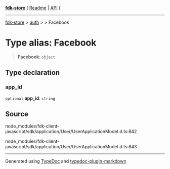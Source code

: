 [**fdk-store**](../../../README.md) ( [Readme](../../../README.md) \| [API](../../../API.md) )

---

[fdk-store](../../../API.md) > [auth](../../README.md) > [<internal>](../README.md) > Facebook

# Type alias: Facebook

> **Facebook**: `object`

## Type declaration

### app_id

`optional` **app_id**: `string`

## Source

node_modules/fdk-client-javascript/sdk/application/User/UserApplicationModel.d.ts:842

node_modules/fdk-client-javascript/sdk/application/User/UserApplicationModel.d.ts:843

---

Generated using [TypeDoc](https://typedoc.org/) and [typedoc-plugin-markdown](https://www.npmjs.com/package/typedoc-plugin-markdown)
